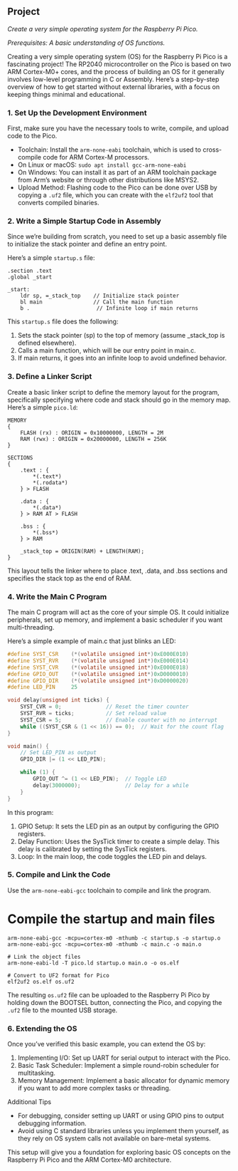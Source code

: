 ## Project

*Create a very simple operating system for the Raspberry Pi Pico.*

*Prerequisites: A basic understanding of OS functions.*

Creating a very simple operating system (OS) for the Raspberry Pi Pico is a fascinating project! The RP2040 microcontroller on the Pico is based on two ARM Cortex-M0+ cores, and the process of building an OS for it generally involves low-level programming in C or Assembly. Here’s a step-by-step overview of how to get started without external libraries, with a focus on keeping things minimal and educational.


### 1. Set Up the Development Environment

First, make sure you have the necessary tools to write, compile, and upload code to the Pico.

- Toolchain: Install the `arm-none-eabi` toolchain, which is used to cross-compile code for ARM Cortex-M processors.
- On Linux or macOS: `sudo apt install gcc-arm-none-eabi`
- On Windows: You can install it as part of an ARM toolchain package from Arm’s website or through other distributions like MSYS2.
- Upload Method: Flashing code to the Pico can be done over USB by copying a `.uf2` file, which you can create with the `elf2uf2` tool that converts compiled binaries.


### 2. Write a Simple Startup Code in Assembly

Since we’re building from scratch, you need to set up a basic assembly file to initialize the stack pointer and define an entry point.

Here’s a simple `startup.s` file:

```
.section .text
.global _start

_start:
    ldr sp, =_stack_top    // Initialize stack pointer
    bl main                // Call the main function
    b .                     // Infinite loop if main returns
```

This `startup.s` file does the following:

1.	Sets the stack pointer (sp) to the top of memory (assume _stack_top is defined elsewhere).
2.	Calls a main function, which will be our entry point in main.c.
3.	If main returns, it goes into an infinite loop to avoid undefined behavior.

### 3. Define a Linker Script

Create a basic linker script to define the memory layout for the program, specifically specifying where code and stack should go in the memory map. Here’s a simple `pico.ld`:

```
MEMORY
{
    FLASH (rx) : ORIGIN = 0x10000000, LENGTH = 2M
    RAM (rwx) : ORIGIN = 0x20000000, LENGTH = 256K
}

SECTIONS
{
    .text : {
        *(.text*)
        *(.rodata*)
    } > FLASH

    .data : {
        *(.data*)
    } > RAM AT > FLASH

    .bss : {
        *(.bss*)
    } > RAM

    _stack_top = ORIGIN(RAM) + LENGTH(RAM);
}
```

This layout tells the linker where to place .text, .data, and .bss sections and specifies the stack top as the end of RAM.

### 4. Write the Main C Program

The main C program will act as the core of your simple OS. It could initialize peripherals, set up memory, and implement a basic scheduler if you want multi-threading.

Here’s a simple example of main.c that just blinks an LED:

```c
#define SYST_CSR    (*(volatile unsigned int*)0xE000E010)
#define SYST_RVR    (*(volatile unsigned int*)0xE000E014)
#define SYST_CVR    (*(volatile unsigned int*)0xE000E018)
#define GPIO_OUT    (*(volatile unsigned int*)0xD0000010)
#define GPIO_DIR    (*(volatile unsigned int*)0xD0000020)
#define LED_PIN     25

void delay(unsigned int ticks) {
    SYST_CVR = 0;              // Reset the timer counter
    SYST_RVR = ticks;          // Set reload value
    SYST_CSR = 5;              // Enable counter with no interrupt
    while ((SYST_CSR & (1 << 16)) == 0);  // Wait for the count flag
}

void main() {
    // Set LED_PIN as output
    GPIO_DIR |= (1 << LED_PIN);

    while (1) {
        GPIO_OUT ^= (1 << LED_PIN);  // Toggle LED
        delay(3000000);              // Delay for a while
    }
}
```

In this program:

1.	GPIO Setup: It sets the LED pin as an output by configuring the GPIO registers.
2.	Delay Function: Uses the SysTick timer to create a simple delay. This delay is calibrated by setting the SysTick registers.
3.	Loop: In the main loop, the code toggles the LED pin and delays.

### 5. Compile and Link the Code

Use the `arm-none-eabi-gcc` toolchain to compile and link the program.

# Compile the startup and main files

```shell
arm-none-eabi-gcc -mcpu=cortex-m0 -mthumb -c startup.s -o startup.o
arm-none-eabi-gcc -mcpu=cortex-m0 -mthumb -c main.c -o main.o

# Link the object files
arm-none-eabi-ld -T pico.ld startup.o main.o -o os.elf

# Convert to UF2 format for Pico
elf2uf2 os.elf os.uf2
```

The resulting `os.uf2` file can be uploaded to the Raspberry Pi Pico by holding down the BOOTSEL button, connecting the Pico, and copying the `.uf2` file to the mounted USB storage.


### 6. Extending the OS

Once you’ve verified this basic example, you can extend the OS by:

1.	Implementing I/O: Set up UART for serial output to interact with the Pico.
2.	Basic Task Scheduler: Implement a simple round-robin scheduler for multitasking.
3.	Memory Management: Implement a basic allocator for dynamic memory if you want to add more complex tasks or threading.

Additional Tips

- For debugging, consider setting up UART or using GPIO pins to output debugging information.
- Avoid using C standard libraries unless you implement them yourself, as they rely on OS system calls not available on bare-metal systems.

This setup will give you a foundation for exploring basic OS concepts on the Raspberry Pi Pico and the ARM Cortex-M0 architecture.
